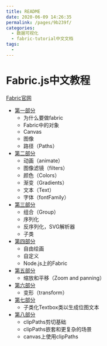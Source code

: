 ```yaml
---
title: README
date: 2020-06-09 14:26:35
permalink: /pages/9b239f/
categories: 
  - 数据可视化
  - fabric-tutorial中文文档
tags: 
  - 
---
```

# Fabric.js中文教程

[Fabric官网](http://fabricjs.com/articles/)

- [第一部分](./part-1.md)
  - 为什么要做fabric
  - Fabric中的对象
  - Canvas
  - 图像
  - 路径（Paths）
- [第二部分](./part-2.md)
  - 动画（animate）
  - 图像滤镜（filters）
  - 颜色（Colors）
  - 渐变（Gradients）
  - 文本（Text）
  - 字体（fontFamily）
- [第三部分](./part-3.md)
  - 组合（Group）
  - 序列化
  - 反序列化，SVG解析器
  - 子类
- [第四部分](./part-4.md)
  - 自由绘画
  - 自定义
  - Node.js上的Fabric
- [第五部分](./part-5.md)
  - 缩放和平移（Zoom and panning）
- [第六部分](./part-6.md)
  - 变形（transform）
- [第七部分](./part-7.md)
  - 子类化Textbox类以生成位图文本
- [第八部分](./part-8.md)
  - clipPaths剪切基础
  - clipPaths嵌套和更复杂的场景
  - canvas上使用clipPaths